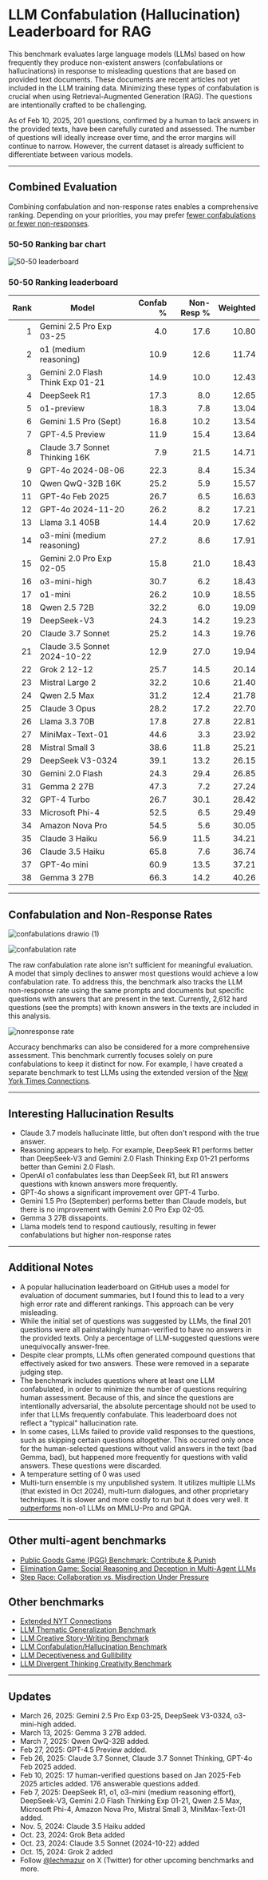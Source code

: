 # LLM Confabulation (Hallucination) Leaderboard for RAG

This benchmark evaluates large language models (LLMs) based on how frequently they produce non-existent answers (confabulations or hallucinations) in response to misleading questions that are based on provided text documents. These documents are recent articles not yet included in the LLM training data. Minimizing these types of confabulation is crucial when using Retrieval-Augmented Generation (RAG). The questions are intentionally crafted to be challenging.

As of Feb 10, 2025, 201 questions, confirmed by a human to lack answers in the provided texts, have been carefully curated and assessed. The number of questions will ideally increase over time, and the error margins will continue to narrow. However, the current dataset is already sufficient to differentiate between various models.

---
## Combined Evaluation
Combining confabulation and non-response rates enables a comprehensive ranking. Depending on your priorities, you may prefer [fewer confabulations or fewer non-responses](https://lechmazur.github.io/leaderboard1.html). 

### 50-50 Ranking bar chart

![50-50 leaderboard](images/leaderboard_bar_common.png)

### 50-50 Ranking leaderboard

|Rank|Model|Confab %|Non-Resp %|Weighted|
|---:|---|---:|---:|---:|
|1|Gemini 2.5 Pro Exp 03-25|4.0|17.6|10.80|
|2|o1 (medium reasoning)|10.9|12.6|11.74|
|3|Gemini 2.0 Flash Think Exp 01-21|14.9|10.0|12.43|
|4|DeepSeek R1|17.3|8.0|12.65|
|5|o1-preview|18.3|7.8|13.04|
|6|Gemini 1.5 Pro (Sept)|16.8|10.2|13.54|
|7|GPT-4.5 Preview|11.9|15.4|13.64|
|8|Claude 3.7 Sonnet Thinking 16K|7.9|21.5|14.71|
|9|GPT-4o 2024-08-06|22.3|8.4|15.34|
|10|Qwen QwQ-32B 16K|25.2|5.9|15.57|
|11|GPT-4o Feb 2025|26.7|6.5|16.63|
|12|GPT-4o 2024-11-20|26.2|8.2|17.21|
|13|Llama 3.1 405B|14.4|20.9|17.62|
|14|o3-mini (medium reasoning)|27.2|8.6|17.91|
|15|Gemini 2.0 Pro Exp 02-05|15.8|21.0|18.43|
|16|o3-mini-high|30.7|6.2|18.43|
|17|o1-mini|26.2|10.9|18.55|
|18|Qwen 2.5 72B|32.2|6.0|19.09|
|19|DeepSeek-V3|24.3|14.2|19.23|
|20|Claude 3.7 Sonnet|25.2|14.3|19.76|
|21|Claude 3.5 Sonnet 2024-10-22|12.9|27.0|19.94|
|22|Grok 2 12-12|25.7|14.5|20.14|
|23|Mistral Large 2|32.2|10.6|21.40|
|24|Qwen 2.5 Max|31.2|12.4|21.78|
|25|Claude 3 Opus|28.2|17.2|22.70|
|26|Llama 3.3 70B|17.8|27.8|22.81|
|27|MiniMax-Text-01|44.6|3.3|23.92|
|28|Mistral Small 3|38.6|11.8|25.21|
|29|DeepSeek V3-0324|39.1|13.2|26.15|
|30|Gemini 2.0 Flash|24.3|29.4|26.85|
|31|Gemma 2 27B|47.3|7.2|27.24|
|32|GPT-4 Turbo|26.7|30.1|28.42|
|33|Microsoft Phi-4|52.5|6.5|29.49|
|34|Amazon Nova Pro|54.5|5.6|30.05|
|35|Claude 3 Haiku|56.9|11.5|34.21|
|36|Claude 3.5 Haiku|65.8|7.6|36.74|
|37|GPT-4o mini|60.9|13.5|37.21|
|38|Gemma 3 27B|66.3|14.2|40.26|

---
## Confabulation and Non-Response Rates

![confabulations drawio (1)](https://github.com/user-attachments/assets/ab3c4ae4-7605-4f7d-83ce-ae6a6f8fa1c7)

![confabulation rate](images/confabulations_common.png)

The raw confabulation rate alone isn't sufficient for meaningful evaluation. A model that simply declines to answer most questions would achieve a low confabulation rate. To address this, the benchmark also tracks the LLM non-response rate using the same prompts and documents but specific questions with answers that are present in the text. Currently, 2,612 hard questions (see the prompts) with known answers in the texts are included in this analysis.

![nonresponse rate](images/nonresponse_common.png)

Accuracy benchmarks can also be considered for a more comprehensive assessment. This benchmark currently focuses solely on pure confabulations to keep it distinct for now. For example, I have created a separate benchmark to test LLMs using the extended version of the [New York Times Connections](https://github.com/lechmazur/nyt-connections/).

---
## Interesting Hallucination Results
- Claude 3.7 models hallucinate little, but often don't respond with the true answer.
- Reasoning appears to help. For example, DeepSeek R1 performs better than DeepSeek-V3 and Gemini 2.0 Flash Thinking Exp 01-21 performs better than Gemini 2.0 Flash.
- OpenAI o1 confabulates less than DeepSeek R1, but R1 answers questions with known answers more frequently.
- GPT-4o shows a significant improvement over GPT-4 Turbo.
- Gemini 1.5 Pro (September) performs better than Claude models, but there is no improvement with Gemini 2.0 Pro Exp 02-05.
- Gemma 3 27B dissapoints.
- Llama models tend to respond cautiously, resulting in fewer confabulations but higher non-response rates

---
## Additional Notes
- A popular hallucination leaderboard on GitHub uses a model for evaluation of document summaries, but I found this to lead to a very high error rate and different rankings. This approach can be very misleading.
- While the initial set of questions was suggested by LLMs, the final 201 questions were all painstakingly human-verified to have no answers in the provided texts. Only a percentage of LLM-suggested questions were unequivocally answer-free.
- Despite clear prompts, LLMs often generated compound questions that effectively asked for two answers. These were removed in a separate judging step.
- The benchmark includes questions where at least one LLM confabulated, in order to minimize the number of questions requiring human assessment. Because of this, and since the questions are intentionally adversarial, the absolute percentage should not be used to infer that LLMs frequently confabulate. This leaderboard does not reflect a "typical" hallucination rate.
- In some cases, LLMs failed to provide valid responses to the questions, such as skipping certain questions altogether. This occurred only once for the human-selected questions without valid answers in the text (bad Gemma, bad), but happened more frequently for questions with valid answers. These questions were discarded.
- A temperature setting of 0 was used
- Multi-turn ensemble is my unpublished system. It utilizes multiple LLMs (that existed in Oct 2024), multi-turn dialogues, and other proprietary techniques. It is slower and more costly to run but it does very well. It [outperforms](https://x.com/LechMazur/status/1828804485033992514/photo/1) non-o1 LLMs on MMLU-Pro and GPQA.

---
## Other multi-agent benchmarks
- [Public Goods Game (PGG) Benchmark: Contribute & Punish](https://github.com/lechmazur/pgg_bench/)
- [Elimination Game: Social Reasoning and Deception in Multi-Agent LLMs](https://github.com/lechmazur/elimination_game/)
- [Step Race: Collaboration vs. Misdirection Under Pressure](https://github.com/lechmazur/step_game/)

## Other benchmarks
- [Extended NYT Connections](https://github.com/lechmazur/nyt-connections/)
- [LLM Thematic Generalization Benchmark](https://github.com/lechmazur/generalization/)
- [LLM Creative Story-Writing Benchmark](https://github.com/lechmazur/writing/)
- [LLM Confabulation/Hallucination Benchmark](https://github.com/lechmazur/confabulations/)
- [LLM Deceptiveness and Gullibility](https://github.com/lechmazur/deception/)
- [LLM Divergent Thinking Creativity Benchmark](https://github.com/lechmazur/divergent/)

---
## Updates 
- March 26, 2025: Gemini 2.5 Pro Exp 03-25, DeepSeek V3-0324, o3-mini-high added.
- March 13, 2025: Gemma 3 27B added.
- March 7, 2025: Qwen QwQ-32B added.
- Feb 27, 2025: GPT-4.5 Preview added.
- Feb 26, 2025: Claude 3.7 Sonnet, Claude 3.7 Sonnet Thinking, GPT-4o Feb 2025 added.
- Feb 10, 2025: 17 human-verified questions based on Jan 2025-Feb 2025 articles added. 176 answerable questions added.
- Feb 7, 2025: DeepSeek R1, o1, o3-mini (medium reasoning effort), DeepSeek-V3, Gemini 2.0 Flash Thinking Exp 01-21, Qwen 2.5 Max, Microsoft Phi-4, Amazon Nova Pro, Mistral Small 3, MiniMax-Text-01 added.
- Nov. 5, 2024: Claude 3.5 Haiku added
- Oct. 23, 2024: Grok Beta added
- Oct. 23, 2024: Claude 3.5 Sonnet (2024-10-22) added
- Oct. 15, 2024: Grok 2 added
- Follow [@lechmazur](https://x.com/LechMazur) on X (Twitter) for other upcoming benchmarks and more.



